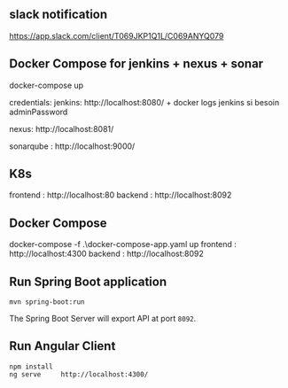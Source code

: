 ## slack notification 
https://app.slack.com/client/T069JKP1Q1L/C069ANYQ079

## Docker Compose for jenkins + nexus + sonar
docker-compose up

credentials:
jenkins: http://localhost:8080/    + docker logs jenkins si besoin adminPassword

nexus: http://localhost:8081/ 

sonarqube : http://localhost:9000/ 

## K8s
frontend : http://localhost:80
backend : http://localhost:8092

## Docker Compose
docker-compose -f .\docker-compose-app.yaml up
frontend : http://localhost:4300
backend : http://localhost:8092 
 

## Run Spring Boot application
```
mvn spring-boot:run
```
The Spring Boot Server will export API at port `8092`.

## Run Angular Client
```
npm install
ng serve     http://localhost:4300/
```

